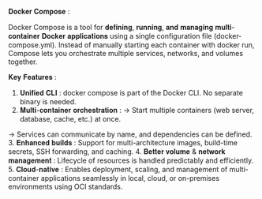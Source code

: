 𝐃𝐨𝐜𝐤𝐞𝐫 𝐂𝐨𝐦𝐩𝐨𝐬𝐞 :

Docker Compose is a tool for 𝐝𝐞𝐟𝐢𝐧𝐢𝐧𝐠, 𝐫𝐮𝐧𝐧𝐢𝐧𝐠, 𝐚𝐧𝐝 𝐦𝐚𝐧𝐚𝐠𝐢𝐧𝐠 𝐦𝐮𝐥𝐭𝐢-𝐜𝐨𝐧𝐭𝐚𝐢𝐧𝐞𝐫 𝐃𝐨𝐜𝐤𝐞𝐫 𝐚𝐩𝐩𝐥𝐢𝐜𝐚𝐭𝐢𝐨𝐧𝐬 using a single configuration file (docker-compose.yml). Instead of manually starting each container with docker run, Compose lets you orchestrate multiple services, networks, and volumes together.



𝐊𝐞𝐲 𝐅𝐞𝐚𝐭𝐮𝐫𝐞𝐬 :
1. 𝐔𝐧𝐢𝐟𝐢𝐞𝐝 𝐂𝐋𝐈 :
docker compose is part of the Docker CLI. No separate binary is needed. 
2. 𝐌𝐮𝐥𝐭𝐢-𝐜𝐨𝐧𝐭𝐚𝐢𝐧𝐞𝐫 𝐨𝐫𝐜𝐡𝐞𝐬𝐭𝐫𝐚𝐭𝐢𝐨𝐧 :
-> Start multiple containers (web server, database, cache, etc.) at once.

-> Services can communicate by name, and dependencies can be defined.
3. 𝐄𝐧𝐡𝐚𝐧𝐜𝐞𝐝 𝐛𝐮𝐢𝐥𝐝𝐬 :
Support for multi-architecture images, build-time secrets, SSH forwarding, and caching.
4. 𝐁𝐞𝐭𝐭𝐞𝐫 𝐯𝐨𝐥𝐮𝐦𝐞 & 𝐧𝐞𝐭𝐰𝐨𝐫𝐤 𝐦𝐚𝐧𝐚𝐠𝐞𝐦𝐞𝐧𝐭 :
Lifecycle of resources is handled predictably and efficiently.
5. 𝐂𝐥𝐨𝐮𝐝-𝐧𝐚𝐭𝐢𝐯𝐞 :
Enables deployment, scaling, and management of multi-container applications seamlessly in local, cloud, or on-premises environments using OCI standards.